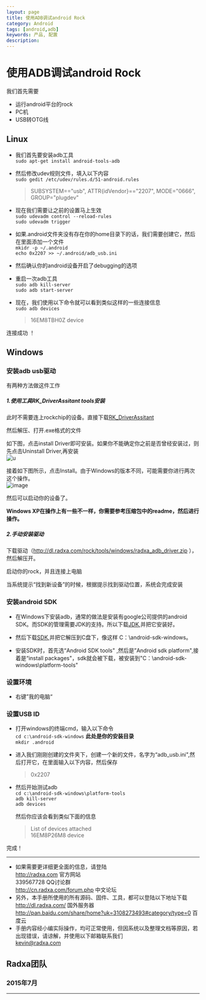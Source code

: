```yaml
---
layout: page
title: 使用ADB调试android Rock
category: Android
tags: [android,adb]
keywords: 产品, 配置
description:
---
```


# 使用ADB调试android Rock  

我们首先需要
* 运行android平台的rock  
* PC机  
* USB转OTG线  

## Linux  

* 我们首先要安装adb工具  
	`sudo apt-get install android-tools-adb`  

* 然后修改udev规则文件，填入以下内容  
	`sudo gedit /etc/udev/rules.d/51-android.rules`  
	> SUBSYSTEM=="usb", ATTR{idVendor}=="2207", MODE="0666", GROUP="plugdev"  

* 现在我们需要让之前的设置马上生效  
	`sudo udevadm control --reload-rules`  
	`sudo udevadm trigger`  

* 如果.android文件夹没有存在你的home目录下的话，我们需要创建它，然后在里面添加一个文件  
	`mkidr -p ~/.android`  
	`echo 0x2207 >> ~/.android/adb_usb.ini`  

* 然后确认你的android设备开启了debugging的选项  

* 重启一次adb工具  
	`sudo adb kill-server`  
	`sudo adb start-server`  

* 现在，我们使用以下命令就可以看到类似这样的一些连接信息  
	`sudo adb devices`  
	> 16EM8TBH0Z  device

连接成功 ！ 

## Windows  

### 安装adb usb驱动  

有两种方法做这件工作  

##### 1.使用工具RK_DriverAssitant tools安装  

此时不需要连上rockchip的设备。直接下载[RK_DriverAssitant](RK_DriverAssitant)  

然后解压、打开.exe格式的文件  

如下图，点击install Driver即可安装。如果你不能确定你之前是否曾经安装过，则先点击Uninstall Driver,再安装  
![u](http://radxa.com/mw/images/b/ba/RK_Driver_Assistant_Install_Uninstall.jpg)  
	
接着如下图所示，点击Install。由于Windows的版本不同，可能需要你进行两次这个操作。  
![image](http://radxa.com/mw/images/e/e6/RK_Driver_Assistant_Windows_Security.jpg)  
	
然后可以启动你的设备了。
	
**Windows XP在操作上有一些不一样，你需要参考压缩包中的readme，然后进行操作。**  
	
##### 2.手动安装驱动  

下载驱动（http://dl.radxa.com/rock/tools/windows/radxa_adb_driver.zip ），然后解压开。  

启动你的rock，并且连接上电脑  

当系统提示“找到新设备”的时候，根据提示找到驱动位置，系统会完成安装  
	
### 安装android SDK  

* 在Windows下安装adb，通常的做法是安装有google公司提供的android SDK。而SDK的管理需要JDK的支持。所以下载[JDK](http://www.oracle.com/technetwork/java/javase/downloads/index.html),并把它安装好。  

* 然后下载[SDK](http://dl.google.com/android/android-sdk_r22.3-windows.zip),并把它解压到C盘下，像这样 C：\android-sdk-windows。  

* 安装SDK时，首先选“Android SDK tools" ,然后是”Android sdk platform",接着是“install packages"，sdk就会被下载，被安装到"C：\android-sdk-windows\platform-tools"  

### 设置环境  

* 右键”我的电脑“  

### 设置USB ID  

* 打开windows的终端cmd，输入以下命令  
	`cd c:\android-sdk-windows`    **此处是你的安装目录**  
	`mkdir .android`  

* 进入我们刚刚创建的文件夹下，创建一个新的文件，名字为“adb_usb.ini",然后打开它，在里面输入以下内容，然后保存  
	> 0x2207  

* 然后开始测试adb  
	`cd c:\android-sdk-windows\platform-tools`  
	`adb kill-server`  
	`adb devices`  

	然后你应该会看到类似下面的信息  
	> List of devices attached  
	  16EM8P26M8      device  
	
完成！





-------------------------------------------------------------------
* 如果需要更详细更全面的信息，请登陆  
	http://radxa.com  						官方网站  
	339567728         						QQ讨论群  
	http://cn.radxa.com/forum.php					中文论坛  
* 另外，本手册所使用的所有源码、固件、工具，都可以登陆以下地址下载  
	http://dl.radxa.com/                             	      国外服务器  
	http://pan.baidu.com/share/home?uk=3108273493#category/type=0	 百度云  
* 手册内容经小编实际操作，均可正常使用，但因系统以及整理文档等原因，若出现错误，请谅解，并使用以下邮箱联系我们  
	kevin@radxa.com  

## Radxa团队  

### 2015年7月  
--------------------------------------------------------------------

